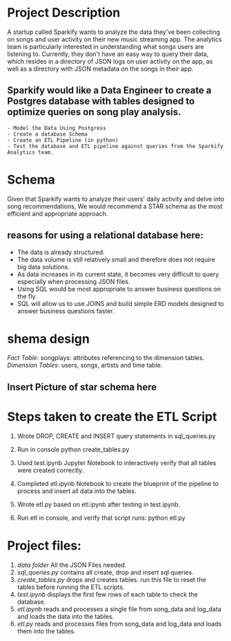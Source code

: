 # Project Description
A startup called Sparkify wants to analyze the data they've been collecting on songs and user activity on their new music streaming app. The analytics team is particularly interested in understanding what songs users are listening to. Currently, they don't have an easy way to query their data, which resides in a directory of JSON logs on user activity on the app, as well as a directory with JSON metadata on the songs in their app.


## Sparkify would like a Data Engineer to create a Postgres database with tables designed to optimize queries on song play analysis.
    - Model the Data Using Postgress
    - Create a database Schema
    - Create an ETL Pipeline (in python)
    - Test the database and ETL pipeline against queries from the Sparkify Analytics team.    


# Schema
Given that Sparkify wants to analyze their users' daily activity and delve into song recommendations, We would recommend a STAR schema as the most efficient and appropriate approach.

## reasons for using a relational database here:
 - The data is already structured.
 - The data volume is still relatively small and therefore does not require big data solutions.
 - As data increases in its current state, it becomes very difficult to query especially when processing JSON files. 
 - Using SQL would be most appropriate to answer business questions on the fly. 
 - SQL will allow us to use JOINS and build simple ERD models designed to answer business questions faster. 
 
# shema design

*Fact Table*: songplays: attributes referencing to the dimension tables.
*Dimension Tables*: users, songs, artists and time table.

## Insert Picture of star schema here


# Steps taken to create the ETL Script

1. Wrote DROP, CREATE and INSERT query statements in sql_queries.py

2. Run  in console 
    python create_tables.py
    
3. Used test.ipynb Jupyter Notebook to interactively verify that all tables were created correctly.

4. Completed etl.ipynb Notebook to create the blueprint of the pipeline to process and insert all data into the tables.

5. Wrote etl.py based on etl.ipynb after testing in test.ipynb.

6. Run etl in console, and verify that script runs:
    python etl.py
    

# Project files:
1. *data folder* All the JSON Files needed.
2. *sql_queries.py* contains all create, drop and insert sql queries.
3. *create_tables.py* drops and creates tables. run this file to reset the tables before running the ETL scripts.
4. *test.ipynb* displays the first few rows of each table to check the database.
5. *etl.ipynb* reads and processes a single file from song_data and log_data and loads the data into the tables.
6. *etl.py* reads and processes files from song_data and log_data and loads them into the tables.